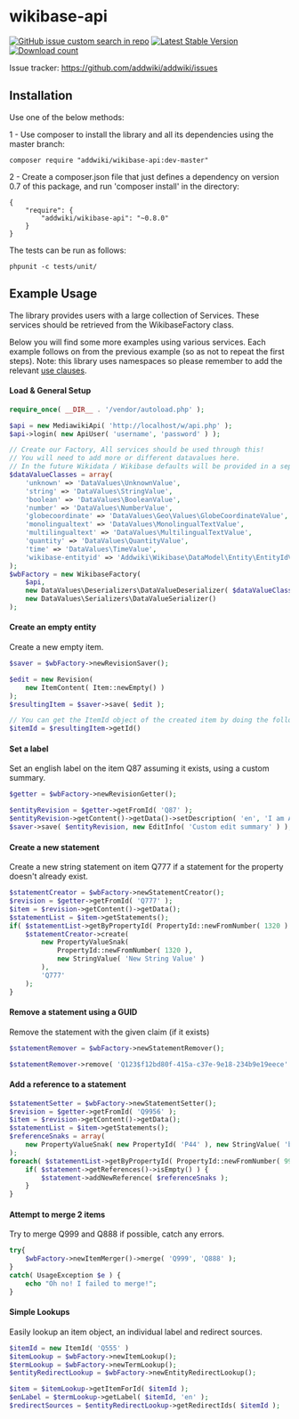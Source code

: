 # wikibase-api

[![GitHub issue custom search in repo](https://img.shields.io/github/issues-search/addwiki/addwiki?label=issues&query=is%3Aissue%20is%3Aopen%20%5Bwikibase-api%5D)](https://github.com/addwiki/addwiki/issues?q=is%3Aissue+is%3Aopen+%5Bwikibase-api%5D+)
[![Latest Stable Version](https://poser.pugx.org/addwiki/wikibase-api/version.png)](https://packagist.org/packages/addwiki/wikibase-api)
[![Download count](https://poser.pugx.org/addwiki/wikibase-api/d/total.png)](https://packagist.org/packages/addwiki/wikibase-api)

Issue tracker: https://github.com/addwiki/addwiki/issues

## Installation

Use one of the below methods:

1 - Use composer to install the library and all its dependencies using the master branch:

    composer require "addwiki/wikibase-api:dev-master"

2 - Create a composer.json file that just defines a dependency on version 0.7 of this package, and run 'composer install' in the directory:

    {
        "require": {
            "addwiki/wikibase-api": "~0.8.0"
        }
    }

The tests can be run as follows:

    phpunit -c tests/unit/

## Example Usage

The library provides users with a large collection of Services.
These services should be retrieved from the WikibaseFactory class.

Below you will find some more examples using various services.
Each example follows on from the previous example (so as not to repeat the first steps).
Note: this library uses namespaces so please remember to add the relevant [use clauses](http://php.net/manual/en/language.namespaces.importing.php).

#### Load & General Setup

```php
require_once( __DIR__ . '/vendor/autoload.php' );

$api = new MediawikiApi( 'http://localhost/w/api.php' );
$api->login( new ApiUser( 'username', 'password' ) );

// Create our Factory, All services should be used through this!
// You will need to add more or different datavalues here.
// In the future Wikidata / Wikibase defaults will be provided in a separate library.
$dataValueClasses = array(
    'unknown' => 'DataValues\UnknownValue',
    'string' => 'DataValues\StringValue',
    'boolean' => 'DataValues\BooleanValue',
    'number' => 'DataValues\NumberValue',
    'globecoordinate' => 'DataValues\Geo\Values\GlobeCoordinateValue',
    'monolingualtext' => 'DataValues\MonolingualTextValue',
    'multilingualtext' => 'DataValues\MultilingualTextValue',
    'quantity' => 'DataValues\QuantityValue',
    'time' => 'DataValues\TimeValue',
    'wikibase-entityid' => 'Addwiki\Wikibase\DataModel\Entity\EntityIdValue',
);
$wbFactory = new WikibaseFactory(
    $api,
    new DataValues\Deserializers\DataValueDeserializer( $dataValueClasses ),
    new DataValues\Serializers\DataValueSerializer()
);
```

#### Create an empty entity

Create a new empty item.

```php
$saver = $wbFactory->newRevisionSaver();

$edit = new Revision(
    new ItemContent( Item::newEmpty() )
);
$resultingItem = $saver->save( $edit );

// You can get the ItemId object of the created item by doing the following
$itemId = $resultingItem->getId()
```

#### Set a label

Set an english label on the item Q87 assuming it exists, using a custom summary.

```php
$getter = $wbFactory->newRevisionGetter();

$entityRevision = $getter->getFromId( 'Q87' );
$entityRevision->getContent()->getData()->setDescription( 'en', 'I am A description' );
$saver->save( $entityRevision, new EditInfo( 'Custom edit summary' ) );
```

#### Create a new statement

Create a new string statement on item Q777 if a statement for the property doesn't already exist.

```php
$statementCreator = $wbFactory->newStatementCreator();
$revision = $getter->getFromId( 'Q777' );
$item = $revision->getContent()->getData();
$statementList = $item->getStatements();
if( $statementList->getByPropertyId( PropertyId::newFromNumber( 1320 ) )->isEmpty() ) {
    $statementCreator->create(
        new PropertyValueSnak(
            PropertyId::newFromNumber( 1320 ),
            new StringValue( 'New String Value' )
        ),
        'Q777'
    );
}
```

#### Remove a statement using a GUID

Remove the statement with the given claim (if it exists)

```php
$statementRemover = $wbFactory->newStatementRemover();

$statementRemover->remove( 'Q123$f12bd80f-415a-c37e-9e18-234b9e19eece' );
```

#### Add a reference to a statement

```php
$statementSetter = $wbFactory->newStatementSetter();
$revision = $getter->getFromId( 'Q9956' );
$item = $revision->getContent()->getData();
$statementList = $item->getStatements();
$referenceSnaks = array(
    new PropertyValueSnak( new PropertyId( 'P44' ), new StringValue( 'bar' ) ),
);
foreach( $statementList->getByPropertyId( PropertyId::newFromNumber( 99 ) )->getIterator() as $statement ) {
    if( $statement->getReferences()->isEmpty() ) {
        $statement->addNewReference( $referenceSnaks );
    }
}
```

#### Attempt to merge 2 items

Try to merge Q999 and Q888 if possible, catch any errors.

```php
try{
    $wbFactory->newItemMerger()->merge( 'Q999', 'Q888' );
}
catch( UsageException $e ) {
    echo "Oh no! I failed to merge!";
}
```

#### Simple Lookups

Easily lookup an item object, an individual label and redirect sources.

```php
$itemId = new ItemId( 'Q555' )
$itemLookup = $wbFactory->newItemLookup();
$termLookup = $wbFactory->newTermLookup();
$entityRedirectLookup = $wbFactory->newEntityRedirectLookup();

$item = $itemLookup->getItemForId( $itemId );
$enLabel = $termLookup->getLabel( $itemId, 'en' );
$redirectSources = $entityRedirectLookup->getRedirectIds( $itemId );
```
